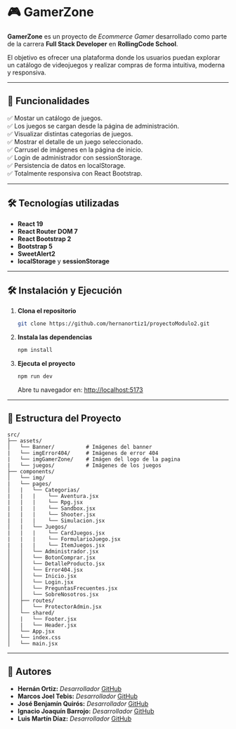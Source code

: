 # 🎮 GamerZone

**GamerZone** es un proyecto de _Ecommerce Gamer_ desarrollado como parte de la carrera **Full Stack Developer** en **RollingCode School**.

El objetivo es ofrecer una plataforma donde los usuarios puedan explorar un catálogo de videojuegos y realizar compras de forma intuitiva, moderna y responsiva.

---

## 🚀 Funcionalidades

✅ Mostar un catálogo de juegos.  
✅ Los juegos se cargan desde la página de administración.  
✅ Visualizar distintas categorias de juegos.  
✅ Mostrar el detalle de un juego seleccionado.  
✅ Carrusel de imágenes en la página de inicio.  
✅ Login de administrador con sessionStorage.  
✅ Persistencia de datos en localStorage.  
✅ Totalmente responsiva con React Bootstrap.

---

## 🛠️ Tecnologías utilizadas

- **React 19**
- **React Router DOM 7**
- **React Bootstrap 2**
- **Bootstrap 5**
- **SweetAlert2**
- **localStorage** y **sessionStorage**

---
## **🛠 Instalación y Ejecución**  

1. **Clona el repositorio**  
   ```bash
   git clone https://github.com/hernanortiz1/proyectoModulo2.git
   ```

2. **Instala las dependencias**  
   ```bash
   npm install
   ```

3. **Ejecuta el proyecto**  
   ```bash
   npm run dev
   ```
   Abre tu navegador en: [http://localhost:5173](http://localhost:5173)  

---

## **📂 Estructura del Proyecto**  
```
src/
├── assets/
│   └── Banner/          # Imágenes del banner
|   └── imgError404/     # Imágenes de error 404
|   └── imgGamerZone/    # Imágen del logo de la pagina
|   └── juegos/          # Imágenes de los juegos
├── components/
│   └── img/
|   └── pages/
│   |   └── Categorias/
|   |   |    └── Aventura.jsx
|   |   |    └── Rpg.jsx
|   |   |    └── Sandbox.jsx
|   |   |    └── Shooter.jsx
|   |   |    └── Simulacion.jsx
│   |   └── Juegos/
|   |   |    └── CardJuegos.jsx
|   |   |    └── FormularioJuego.jsx
|   |   |    └── ItemJuegos.jsx
│   │   └── Administrador.jsx
│   │   └── BotonComprar.jsx
│   │   └── DetalleProducto.jsx
│   │   └── Error404.jsx
│   │   └── Inicio.jsx
│   │   └── Login.jsx
│   │   └── PreguntasFrecuentes.jsx
│   │   └── SobreNosotros.jsx
│   ├── routes/
│   │   └── ProtectorAdmin.jsx
│   └── shared/
│   |   └── Footer.jsx
│   |   └── Header.jsx
│   └── App.jsx
│   └── index.css
│   └── main.jsx
```

---

## 👤 Autores

- **Hernán Ortiz:** *Desarrollador*
  [GitHub](https://github.com/hernanortiz1)
- **Marcos Joel Tebis:** *Desarrollador*
  [GitHub](https://github.com/KR3RULIE)
- **José Benjamín Quirós:** *Desarrollador*
  [GitHub](https://github.com/benjamin1323233)
- **Ignacio Joaquín Barrojo:** *Desarrollador*
  [GitHub](https://github.com/TucuNacho)
- **Luis Martín Díaz:** *Desarrollador*
  [GitHub](https://github.com/LuchoMD)